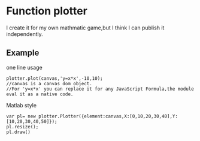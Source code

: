 # Function plotter

I create it for my own mathmatic game,but I think I can publish it independently.

## Example
one line usage

    plotter.plot(canvas,'y=x*x',-10,10); 
    //canvas is a canvas dom object.
    //For 'y=x*x' you can replace it for any JavaScript Formula,the module eval it as a native code.
    
Matlab style

    var pl= new plotter.Plotter({element:canvas,X:[0,10,20,30,40],Y:[10,20,30,40,50]});
    pl.resize();
    pl.draw()
    
    
    

